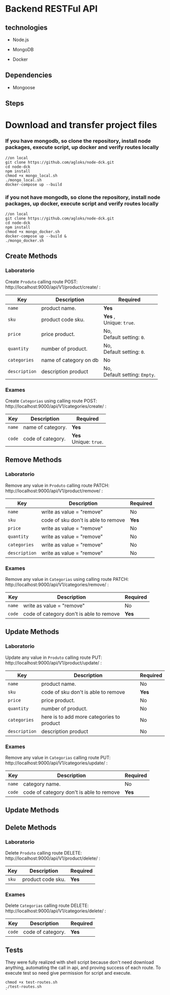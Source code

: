# Backend RESTFul API

## technologies

- Node.js  

- MongoDB

- Docker

## Dependencies

- Mongoose 

## Steps
 
# Download and transfer project files

### If you have mongodb, so clone the repository, install node packages, execute script, up docker and verify routes locally

``` 
//on local
git clone https://github.com/agloks/node-dck.git
cd node-dck
npm install
chmod +x mongo_local.sh
./mongo_local.sh
docker-compose up --build
```

### if you not have mongodb, so clone the repository, install node packages, up docker, execute script and verify routes locally

``` 
//on local
git clone https://github.com/agloks/node-dck.git
cd node-dck
npm install
chmod +x mongo_docker.sh
docker-compose up --build &
./mongo_docker.sh
```

## Create Methods

### Laboratorio

Create `Produto` calling route POST: http://localhost:9000/api/V1/product/create/ :

 Key| Description| Required
 ---|---|---
 `name`       | product name.             | **Yes**
 `sku`      | product code sku.                            | **Yes** , <br> Unique: `true`.
 `price`  | price product.                         | No, <br> Default setting: `0`.
 `quantity` | number of product.					| No, <br> Default setting: `0`.
 `categories`  | name of category on db                        | No
 `description`  | description product                         | No, <br> Default setting: `Empty`.

### Exames

Create `Categorias` using calling route POST: http://localhost:9000/api/V1/categories/create/ :

 Key| Description| Required
 ---|---|---
 `name`       | name of category.             | **Yes**
 `code`      | code of category.                            | **Yes** <br> Unique: `true`.


## Remove Methods

### Laboratorio

Remove any value in `Produto` calling route PATCH: http://localhost:9000/api/V1/product/remove/ :

 Key| Description| Required
 ---|---|---
 `name`       | write as value = "remove"             | No
 `sku`      | code of sku don't is able to remove                            | **Yes**
 `price`  | write as value = "remove"                         | No
 `quantity` | write as value = "remove"							| No
 `categories`  | write as value = "remove"                       | No
 `description`  | write as value = "remove"                         | No

### Exames

Remove any value in `Categorias` using calling route PATCH: http://localhost:9000/api/V1/categories/remove/ :

 Key| Description| Required
 ---|---|---
 `name`       | write as value = "remove"             | No
 `code`      | code of category don't is able to remove                           | **Yes**


## Update Methods

### Laboratorio

Update any value in `Produto` calling route PUT: http://localhost:9000/api/V1/product/update/ :

 Key| Description| Required
 ---|---|---
 `name`       | product name.             | No
 `sku`      | code of sku don't is able to remove                            | **Yes**
 `price`  | price product.                         | No
 `quantity` | number of product.					| No
 `categories`  | here is to add more categories to product                        | No
 `description`  | description product                         | No

### Exames

Remove any value in `Categorias` calling route PUT: http://localhost:9000/api/V1/categories/update/ :

 Key| Description| Required
 ---|---|---
 `name`       | category name.             | No
 `code`      | code of category don't is able to remove                           | **Yes**

 ## Update Methods


## Delete Methods

### Laboratorio

Delete `Produto` calling route DELETE: http://localhost:9000/api/V1/product/delete/ :

 Key| Description| Required
 ---|---|---
 `sku`      | product code sku.                            | **Yes**

### Exames

Delete `Categorias` calling route DELETE: http://localhost:9000/api/V1/categories/delete/ :

 Key| Description| Required
 ---|---|---
 `code`      | code of category.                           | **Yes**


## Tests

They were fully realized with shell script because don't need download anything, automating the call in api, and proving success of each route. 
To execute test so need give permission for script and execute.
``` 
chmod +x test-routes.sh
./test-routes.sh
`